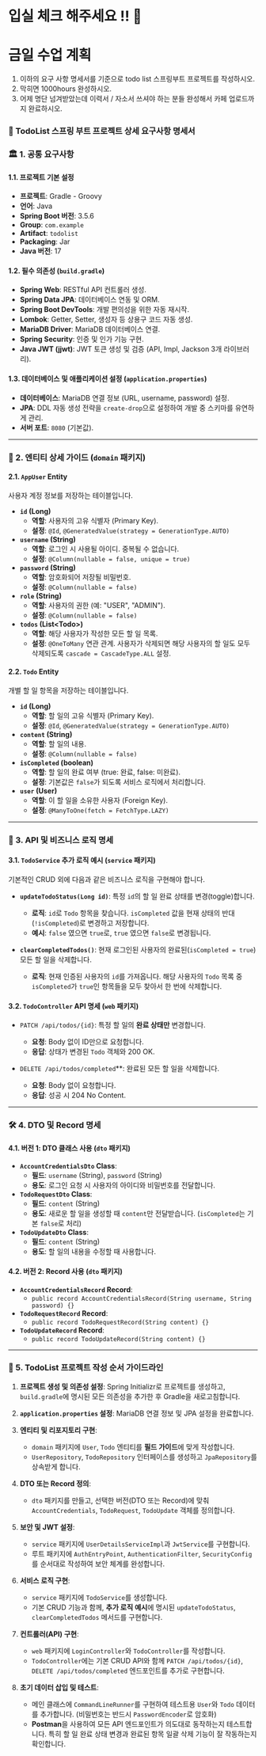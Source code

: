 # 입실 체크 해주세요 !! 💫

# 금일 수업 계획

1. 이하의 요구 사항 명세서를 기준으로 todo list 스프링부트 프로젝트를 작성하시오.
2. 막히면 1000hours 완성하시오.
3. 어제 명단 넘겨받았는데 이력서 / 자소서 쓰셔야 하는 분들 완성해서 카페 업로드까지 완료하시오.

### 📝 TodoList 스프링 부트 프로젝트 상세 요구사항 명세서

### 🏛️ 1. 공통 요구사항

#### **1.1. 프로젝트 기본 설정**

- **프로젝트**: Gradle - Groovy
- **언어**: Java
- **Spring Boot 버전**: 3.5.6
- **Group**: `com.example`
- **Artifact**: `todolist`
- **Packaging**: Jar
- **Java 버전**: 17

#### **1.2. 필수 의존성 (`build.gradle`)**

- **Spring Web**: RESTful API 컨트롤러 생성.
- **Spring Data JPA**: 데이터베이스 연동 및 ORM.
- **Spring Boot DevTools**: 개발 편의성을 위한 자동 재시작.
- **Lombok**: Getter, Setter, 생성자 등 상용구 코드 자동 생성.
- **MariaDB Driver**: MariaDB 데이터베이스 연결.
- **Spring Security**: 인증 및 인가 기능 구현.
- **Java JWT (jjwt)**: JWT 토큰 생성 및 검증 (API, Impl, Jackson 3개 라이브러리).

#### **1.3. 데이터베이스 및 애플리케이션 설정 (`application.properties`)**

- **데이터베이스**: MariaDB 연결 정보 (URL, username, password) 설정.
- **JPA**: DDL 자동 생성 전략을 `create-drop`으로 설정하여 개발 중 스키마를 유연하게 관리.
- **서버 포트**: `8080` (기본값).

---

### 🧬 2. 엔티티 상세 가이드 (`domain` 패키지)

#### **2.1. `AppUser` Entity**

사용자 계정 정보를 저장하는 테이블입니다.

- **`id` (Long)**
  - **역할**: 사용자의 고유 식별자 (Primary Key).
  - **설정**: `@Id`, `@GeneratedValue(strategy = GenerationType.AUTO)`
- **`username` (String)**
  - **역할**: 로그인 시 사용될 아이디. 중복될 수 없습니다.
  - **설정**: `@Column(nullable = false, unique = true)`
- **`password` (String)**
  - **역할**: 암호화되어 저장될 비밀번호.
  - **설정**: `@Column(nullable = false)`
- **`role` (String)**
  - **역할**: 사용자의 권한 (예: "USER", "ADMIN").
  - **설정**: `@Column(nullable = false)`
- **`todos` (List\<Todo\>)**
  - **역할**: 해당 사용자가 작성한 모든 할 일 목록.
  - **설정**: `@OneToMany` 연관 관계. 사용자가 삭제되면 해당 사용자의 할 일도 모두 삭제되도록 `cascade = CascadeType.ALL` 설정.

#### **2.2. `Todo` Entity**

개별 할 일 항목을 저장하는 테이블입니다.

- **`id` (Long)**
  - **역할**: 할 일의 고유 식별자 (Primary Key).
  - **설정**: `@Id`, `@GeneratedValue(strategy = GenerationType.AUTO)`
- **`content` (String)**
  - **역할**: 할 일의 내용.
  - **설정**: `@Column(nullable = false)`
- **`isCompleted` (boolean)**
  - **역할**: 할 일의 완료 여부 (true: 완료, false: 미완료).
  - **설정**: 기본값은 `false`가 되도록 서비스 로직에서 처리합니다.
- **`user` (User)**
  - **역할**: 이 할 일을 소유한 사용자 (Foreign Key).
  - **설정**: `@ManyToOne(fetch = FetchType.LAZY)`

---

### 🧱 3. API 및 비즈니스 로직 명세

#### **3.1. `TodoService` 추가 로직 예시 (`service` 패키지)**

기본적인 CRUD 외에 다음과 같은 비즈니스 로직을 구현해야 합니다.

- **`updateTodoStatus(Long id)`**: 특정 `id`의 할 일 완료 상태를 변경(toggle)합니다.

  - **로직**: `id`로 `Todo` 항목을 찾습니다. `isCompleted` 값을 현재 상태의 반대(`!isCompleted`)로 변경하고 저장합니다.
  - **예시**: `false` 였으면 `true`로, `true` 였으면 `false`로 변경됩니다.

- **`clearCompletedTodos()`**: 현재 로그인된 사용자의 완료된(`isCompleted = true`) 모든 할 일을 삭제합니다.

  - **로직**: 현재 인증된 사용자의 `id`를 가져옵니다. 해당 사용자의 `Todo` 목록 중 `isCompleted`가 `true`인 항목들을 모두 찾아서 한 번에 삭제합니다.

#### **3.2. `TodoController` API 명세 (`web` 패키지)**

- `PATCH /api/todos/{id}`: 특정 할 일의 **완료 상태만** 변경합니다.

  - **요청**: Body 없이 ID만으로 요청합니다.
  - **응답**: 상태가 변경된 `Todo` 객체와 200 OK.

- `DELETE /api/todos/completed`\*\*: 완료된 모든 할 일을 삭제합니다.

  - **요청**: Body 없이 요청합니다.
  - **응답**: 성공 시 204 No Content.

---

### 🛠️ 4. DTO 및 Record 명세

#### **4.1. 버전 1: DTO 클래스 사용 (`dto` 패키지)**

- **`AccountCredentialsDto` Class**:
  - **필드**: `username` (String), `password` (String)
  - **용도**: 로그인 요청 시 사용자의 아이디와 비밀번호를 전달합니다.
- **`TodoRequestDto` Class**:
  - **필드**: `content` (String)
  - **용도**: 새로운 할 일을 생성할 때 `content`만 전달받습니다. (`isCompleted`는 기본 `false`로 처리)
- **`TodoUpdateDto` Class**:
  - **필드**: `content` (String)
  - **용도**: 할 일의 내용을 수정할 때 사용합니다.

#### **4.2. 버전 2: Record 사용 (`dto` 패키지)**

- **`AccountCredentialsRecord` Record**:
  - `public record AccountCredentialsRecord(String username, String password) {}`
- **`TodoRequestRecord` Record**:
  - `public record TodoRequestRecord(String content) {}`
- **`TodoUpdateRecord` Record**:
  - `public record TodoUpdateRecord(String content) {}`

---

### 🚀 5. TodoList 프로젝트 작성 순서 가이드라인

1.  **프로젝트 생성 및 의존성 설정**: Spring Initializr로 프로젝트를 생성하고, `build.gradle`에 명시된 모든 의존성을 추가한 후 Gradle을 새로고침합니다.

2.  **`application.properties` 설정**: MariaDB 연결 정보 및 JPA 설정을 완료합니다.

3.  **엔티티 및 리포지토리 구현**:

    - `domain` 패키지에 `User`, `Todo` 엔티티를 **필드 가이드**에 맞게 작성합니다.
    - `UserRepository`, `TodoRepository` 인터페이스를 생성하고 `JpaRepository`를 상속받게 합니다.

4.  **DTO 또는 Record 정의**:

    - `dto` 패키지를 만들고, 선택한 버전(DTO 또는 Record)에 맞춰 `AccountCredentials`, `TodoRequest`, `TodoUpdate` 객체를 정의합니다.

5.  **보안 및 JWT 설정**:

    - `service` 패키지에 `UserDetailsServiceImpl`과 `JwtService`를 구현합니다.
    - 루트 패키지에 `AuthEntryPoint`, `AuthenticationFilter`, `SecurityConfig`를 순서대로 작성하여 보안 체계를 완성합니다.

6.  **서비스 로직 구현**:

    - `service` 패키지에 `TodoService`를 생성합니다.
    - 기본 CRUD 기능과 함께, **추가 로직 예시**에 명시된 `updateTodoStatus`, `clearCompletedTodos` 메서드를 구현합니다.

7.  **컨트롤러(API) 구현**:

    - `web` 패키지에 `LoginController`와 `TodoController`를 작성합니다.
    - `TodoController`에는 기본 CRUD API와 함께 `PATCH /api/todos/{id}`, `DELETE /api/todos/completed` 엔드포인트를 추가로 구현합니다.

8.  **초기 데이터 삽입 및 테스트**:

    - 메인 클래스에 `CommandLineRunner`를 구현하여 테스트용 `User`와 `Todo` 데이터를 추가합니다. (비밀번호는 반드시 `PasswordEncoder`로 암호화)
    - **Postman**을 사용하여 모든 API 엔드포인트가 의도대로 동작하는지 테스트합니다. 특히 할 일 완료 상태 변경과 완료된 항목 일괄 삭제 기능이 잘 작동하는지 확인합니다.
